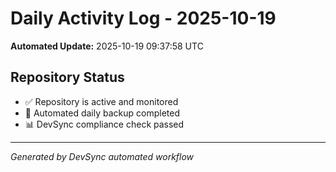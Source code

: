 # Daily Activity Log - 2025-10-19

**Automated Update:** 2025-10-19 09:37:58 UTC

## Repository Status
- ✅ Repository is active and monitored
- 🔄 Automated daily backup completed
- 📊 DevSync compliance check passed

---
*Generated by DevSync automated workflow*
